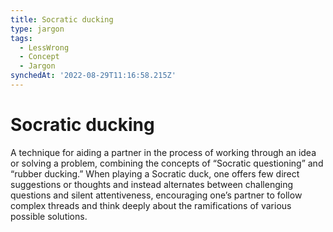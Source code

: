 ```yaml
---
title: Socratic ducking
type: jargon
tags:
  - LessWrong
  - Concept
  - Jargon
synchedAt: '2022-08-29T11:16:58.215Z'
---
```

# Socratic ducking



A technique for aiding a partner in the process of working through an idea or solving a problem, combining the concepts of “Socratic questioning” and “rubber ducking.” When playing a Socratic duck, one offers few direct suggestions or thoughts and instead alternates between challenging questions and silent attentiveness, encouraging one’s partner to follow complex threads and think deeply about the ramifications of various possible solutions.  
 